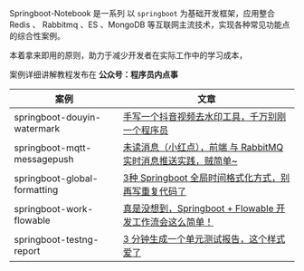 Springboot-Notebook 是一系列 以 `springboot` 为基础开发框架，应用整合 Redis 、 Rabbitmq 、ES 、MongoDB 等互联网主流技术，实现各种常见功能点的综合性案例。

本着拿来即用的原则，助力于减少开发者在实际工作中的学习成本，

案例详细讲解教程发布在 **公众号：程序员内点事**



| 案例 | 文章 |
|--|--|
|  springboot-douyin-watermark |  [手写一个抖音视频去水印工具，千万别刚一个程序员](https://mp.weixin.qq.com/s/Cq6_oQdHqr5_zsBc68Xn5Q)|
|  springboot-mqtt-messagepush |  [未读消息（小红点），前端 与 RabbitMQ 实时消息推送实践，贼简单~](https://mp.weixin.qq.com/s/U-fUGr9i1MVa4PoVyiDFCg)|
|  springboot-global-formatting |  [3种 Springboot 全局时间格式化方式，别再写重复代码了](https://mp.weixin.qq.com/s/MeDfnL__jdEq7Yi48vg_vA)|
|  springboot-work-flowable |  [真是没想到，Springboot + Flowable 开发工作流会这么简单！](https://mp.weixin.qq.com/s/hXS9HirRnhYRMIwd4GVeIQ)|
|  springboot-testng-report |  [3 分钟生成一个单元测试报告，这个样式爱了](https://mp.weixin.qq.com/s/5IW76pMMxRtVF-ewmp1PGw)|

